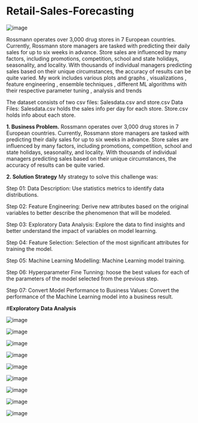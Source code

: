 # Retail-Sales-Forecasting
![image](https://github.com/user-attachments/assets/4f2e75b1-5883-4dad-b1fd-0ba65399181b)

Rossmann operates over 3,000 drug stores in 7 European countries. Currently, Rossmann store managers are tasked with predicting their daily sales for up to six weeks in advance. Store sales are influenced by many factors, including promotions, competition, school and state holidays, seasonality, and locality. With thousands of individual managers predicting sales based on their unique circumstances, the accuracy of results can be quite varied. My work includes various plots and graphs , visualizations , feature engineering , ensemble techniques , different ML algorithms with their respective parameter tuning , analysis and trends

The dataset consists of two csv files: Salesdata.csv and store.csv
Data Files:
Salesdata.csv holds the sales info per day for each store. 
Store.csv holds info about each store. 

**1. Business Problem.**
Rossmann operates over 3,000 drug stores in 7 European countries. Currently, Rossmann store managers are tasked with predicting their daily sales for up to six weeks in advance. Store sales are influenced by many factors, including promotions, competition, school and state holidays, seasonality, and locality. With thousands of individual managers predicting sales based on their unique circumstances, the accuracy of results can be quite varied.

**2. Solution Strategy**
My strategy to solve this challenge was:

Step 01: Data Description: Use statistics metrics to identify data distributions.

Step 02: Feature Engineering: Derive new attributes based on the original variables to better describe the phenomenon that will be modeled.

Step 03: Exploratory Data Analysis: Explore the data to find insights and better understand the impact of variables on model learning.

Step 04: Feature Selection: Selection of the most significant attributes for training the model.

Step 05: Machine Learning Modelling: Machine Learning model training.

Step 06: Hyperparameter Fine Tunning: hoose the best values for each of the parameters of the model selected from the previous step.

Step 07: Convert Model Performance to Business Values: Convert the performance of the Machine Learning model into a business result.

#****Exploratory Data Analysis****



![image](https://github.com/user-attachments/assets/e5adc3b1-f5cc-4e70-a33a-35d938a33b5c)

![image](https://github.com/user-attachments/assets/9d63776a-dbc6-4763-83d8-f1c09b7df55d)

![image](https://github.com/user-attachments/assets/3718ce67-7160-4fca-acff-c8b83f6f689f)

![image](https://github.com/user-attachments/assets/1958e0e6-c8b8-45ce-8ffc-e91eed1f3f1f)

![image](https://github.com/user-attachments/assets/cd92215d-2382-449a-9927-6b668d31ba36)

![image](https://github.com/user-attachments/assets/6e5427e8-b016-495a-b389-bfd9fbdf0cfd)

![image](https://github.com/user-attachments/assets/87ad42d8-1bf3-4be0-a8ae-7f7cbd5b759c)

![image](https://github.com/user-attachments/assets/326b47a6-360e-43a8-998d-f16bb065063b)

![image](https://github.com/user-attachments/assets/f86d4965-7e6f-4dee-bf53-90190f979276)
















